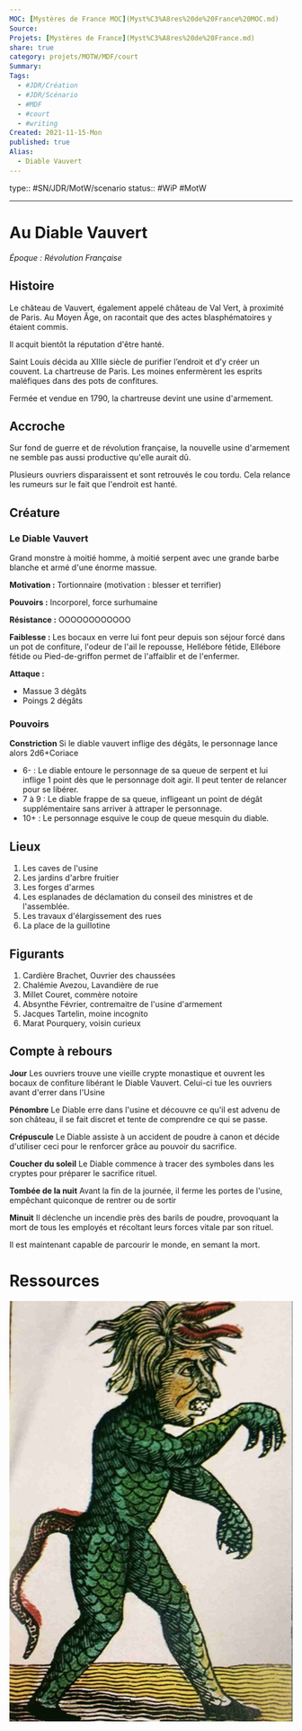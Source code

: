 ```yaml
---
MOC: [Mystères de France MOC](Myst%C3%A8res%20de%20France%20MOC.md)
Source:
Projets: [Mystères de France](Myst%C3%A8res%20de%20France.md)
share: true
category: projets/MOTW/MDF/court
Summary:
Tags:
  - #JDR/Création
  - #JDR/Scénario
  - #MDF
  - #court
  - #writing
Created: 2021-11-15-Mon
published: true
Alias:
  - Diable Vauvert
---
```

type:: #SN/JDR/MotW/scenario 
status:: #WiP 
#MotW 


***  

# Au Diable Vauvert

_Époque : Révolution Française_

## Histoire

Le château de Vauvert, également appelé château de Val Vert, à proximité de Paris. Au Moyen Âge, on racontait que des actes blasphématoires y étaient commis. 

Il acquit bientôt la réputation d'être hanté.

Saint Louis décida au XIIIe siècle de purifier l’endroit et d’y créer un couvent. La chartreuse de Paris. Les moines enfermèrent les esprits maléfiques dans des pots de confitures.

Fermée et vendue en 1790, la chartreuse devint une usine d'armement.

## Accroche
Sur fond de guerre et de révolution française, la nouvelle usine d'armement ne semble pas aussi productive qu'elle aurait dû. 

Plusieurs ouvriers disparaissent et sont retrouvés le cou tordu. Cela relance les rumeurs sur le fait que l'endroit est hanté.

## Créature

### Le Diable Vauvert
Grand monstre à moitié homme, à moitié serpent avec une grande barbe blanche et armé d'une énorme massue.

**Motivation :** Tortionnaire (motivation : blesser et terrifier)

**Pouvoirs :** Incorporel, force surhumaine

**Résistance :** OOOOOOOOOOOO

**Faiblesse :** Les bocaux en verre lui font peur depuis son séjour forcé dans un pot de confiture, l'odeur de l'ail le repousse, Hellébore fétide, Ellébore fétide ou Pied-de-griffon permet de l'affaiblir et de l'enfermer.

**Attaque :** 
- Massue 3 dégâts
- Poings 2 dégâts

### Pouvoirs

**Constriction**
Si le diable vauvert inflige des dégâts, le personnage lance alors 2d6+Coriace
- 6- : Le diable entoure le personnage de sa queue de serpent et lui inflige 1 point dès que le personnage doit agir. Il peut tenter de relancer pour se libérer.
- 7 à 9 : Le diable frappe de sa queue, infligeant un point de dégât supplémentaire sans arriver à attraper le personnage.
- 10+ : Le personnage esquive le coup de queue mesquin du diable.


## Lieux
1. Les caves de l'usine
2. Les jardins d'arbre fruitier
3. Les forges d'armes
4. Les esplanades de déclamation du conseil des ministres et de l'assemblée.
5. Les travaux d'élargissement des rues
6. La place de la guillotine

## Figurants
1. Cardière Brachet, Ouvrier des chaussées
2. Chalémie Avezou, Lavandière de rue
3. Millet Couret, commère notoire
4. Absynthe Février, contremaitre de l'usine d'armement
5. Jacques Tartelin, moine incognito
6. Marat Pourquery, voisin curieux

## Compte à rebours

**Jour**
Les ouvriers trouve une vieille crypte monastique et ouvrent les bocaux de confiture libérant le Diable Vauvert. Celui-ci tue les ouvriers avant d'errer dans l'Usine

**Pénombre**
Le Diable erre dans l'usine et découvre ce qu'il est advenu de son château, il se fait discret et tente de comprendre ce qui se passe. 

**Crépuscule**
Le Diable assiste à un accident de poudre à canon et décide d'utiliser ceci pour le renforcer grâce au pouvoir du sacrifice.

**Coucher du soleil**
Le Diable commence à tracer des symboles dans les cryptes pour préparer le sacrifice rituel.

**Tombée de la nuit**
Avant la fin de la journée, il ferme les portes de l'usine, empêchant quiconque de rentrer ou de sortir

**Minuit**
Il déclenche un incendie près des barils de poudre, provoquant la mort de tous les employés et récoltant leurs forces vitale par son rituel.

Il est maintenant capable de parcourir le monde, en semant la mort.

# Ressources
![diable-vauvert.jpg](../../../../notes/diable-vauvert.jpg)
